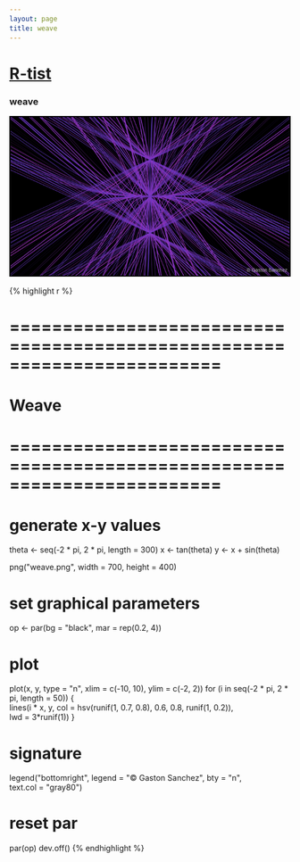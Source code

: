 ```yaml
--- 
layout: page 
title: weave 
--- 
```


# [R-tist](/Rtist) 

### weave 

![](/images/weave.png) 

{% highlight r %} 
# ======================================================================== 
# Weave 
# ======================================================================== 
# generate x-y values 
theta <- seq(-2 * pi, 2 * pi, length = 300) 
x <- tan(theta) 
y <- x + sin(theta)  
 
 
png("weave.png", width = 700, height = 400) 
# set graphical parameters 
op <- par(bg = "black", mar = rep(0.2, 4)) 
# plot 
plot(x, y, type = "n", xlim = c(-10, 10), ylim = c(-2, 2)) 
for (i in seq(-2 * pi, 2 * pi, length = 50)) 
{   
  lines(i * x, y, col = hsv(runif(1, 0.7, 0.8), 0.6, 0.8, runif(1, 0.2)),  
        lwd = 3*runif(1)) 
} 
# signature 
legend("bottomright", legend = "© Gaston Sanchez", bty = "n",  
       text.col = "gray80") 
# reset par 
par(op) 
dev.off() 
{% endhighlight %} 
